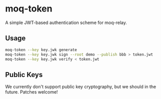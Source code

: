 # moq-token

A simple JWT-based authentication scheme for moq-relay.

## Usage
```bash
moq-token --key key.jwk generate
moq-token --key key.jwk sign --root demo --publish bbb > token.jwt
moq-token --key key.jwk verify < token.jwt
```

## Public Keys
We currently don't support public key cryptography, but we should in the future.
Patches welcome!
